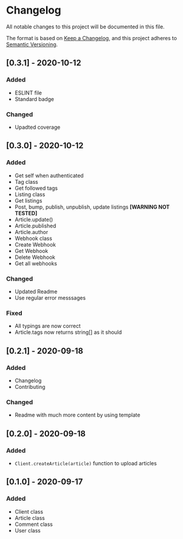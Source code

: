 # Changelog
All notable changes to this project will be documented in this file.

The format is based on [Keep a Changelog](https://keepachangelog.com/en/1.0.0/),
and this project adheres to [Semantic Versioning](https://semver.org/spec/v2.0.0.html).

## [0.3.1] - 2020-10-12
### Added
- ESLINT file
- Standard badge
### Changed
- Upadted coverage

## [0.3.0] - 2020-10-12
### Added
- Get self when authenticated
- Tag class
- Get followed tags
- Listing class
- Get listings
- Post, bump, publish, unpublish, update listings **[WARNING NOT TESTED]**
- Article.update()
- Article.published
- Article.author
- Webhook class
- Create Webhook
- Get Webhook
- Delete Webhook
- Get all webhooks
### Changed
- Updated Readme
- Use regular error messsages
### Fixed
- All typings are now correct
- Article.tags now returns string[] as it should

## [0.2.1] - 2020-09-18
### Added
- Changelog
- Contributing
### Changed
- Readme with much more content by using template


## [0.2.0] - 2020-09-18
### Added
- `Client.createArticle(article)` function to upload articles

## [0.1.0] - 2020-09-17
### Added
- Client class
- Article class
- Comment class
- User class
